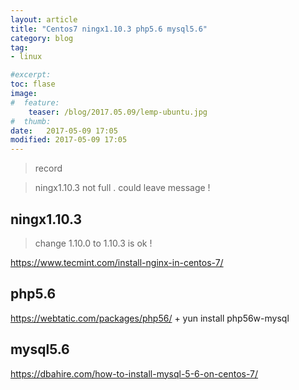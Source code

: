 ```yaml
---
layout: article
title: "Centos7 ningx1.10.3 php5.6 mysql5.6"
category: blog
tag:
- linux

#excerpt:
toc: flase
image:
#  feature:
    teaser: /blog/2017.05.09/lemp-ubuntu.jpg
#  thumb:
date:   2017-05-09 17:05
modified: 2017-05-09 17:05
---
```

>record

>ningx1.10.3 not full . could leave message !

## ningx1.10.3

>change 1.10.0 to 1.10.3 is ok !

https://www.tecmint.com/install-nginx-in-centos-7/

## php5.6

https://webtatic.com/packages/php56/
+
yun install php56w-mysql

## mysql5.6

https://dbahire.com/how-to-install-mysql-5-6-on-centos-7/
